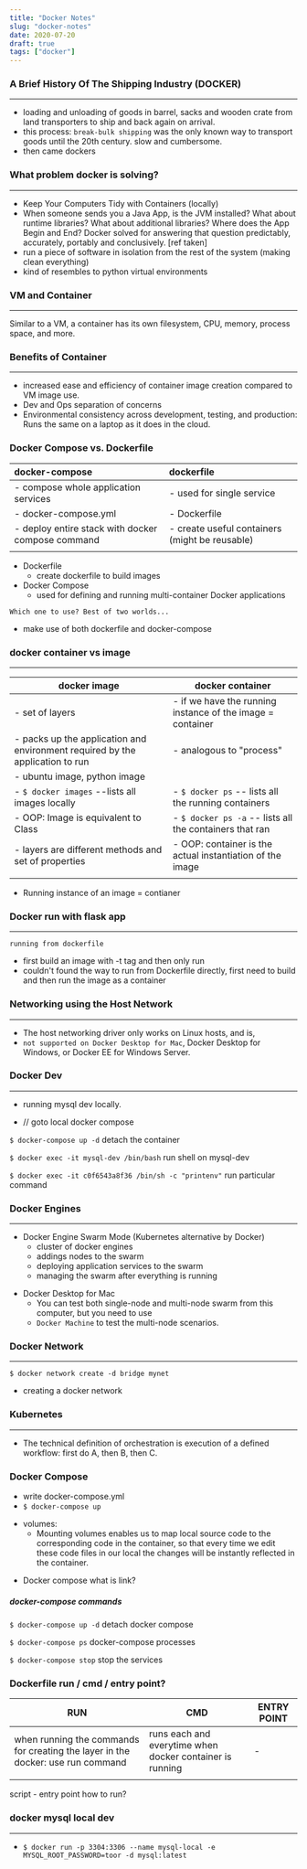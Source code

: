 ```yaml
---
title: "Docker Notes"
slug: "docker-notes"
date: 2020-07-20
draft: true
tags: ["docker"]
---
```


### A Brief History Of The Shipping Industry (DOCKER)
---
- loading and unloading of goods in barrel, sacks and wooden crate from land transporters to ship
and back again on arrival.
- this process: `break-bulk shipping` was the only known way to transport goods until the 20th
  century. slow and cumbersome.
- then came dockers


### What problem docker is solving?
---
- Keep Your Computers Tidy with Containers (locally)
- When someone sends you a Java App, is the JVM installed? What about runtime libraries?
What about additional libraries? Where does the App Begin and End?
Docker solved for answering that question predictably, accurately, portably and conclusively.
[ref taken]
- run a piece of software in isolation from the rest of the system  (making clean everything)
- kind of resembles to python virtual environments

### VM and Container
---
Similar to a VM, a container has its own filesystem, CPU, memory, process space, and more.

### Benefits of Container
---
- increased ease and efficiency of container image creation compared to VM image use.
- Dev and Ops separation of concerns
- Environmental consistency across development, testing, and production: Runs the same on a laptop as it does in the cloud.


### Docker Compose vs. Dockerfile

| docker-compose                                    | dockerfile                                     |
|:--------------------------------------------------|:------------------------------------------------|
| - compose whole application services              | - used for single service                      |
| - docker-compose.yml                              | - Dockerfile                                   |
| - deploy entire stack with docker compose command | - create useful containers (might be reusable) |
|||


* Dockerfile
    - create dockerfile to build images
* Docker Compose
    - used for defining and running multi-container Docker applications


`Which one to use? Best of two worlds...`
- make use of both dockerfile and docker-compose


### docker container vs image
---

| docker image                                                                  | docker container                                           |
|-------------------------------------------------------------------------------|------------------------------------------------------------|
| - set of layers                                                               | - if we have the running instance of the image = container |
| - packs up the application and environment required by the application to run | - analogous to "process"                                   |
| - ubuntu image, python image                                                  |                                                            |
| - `$ docker images` --lists all images locally                                | - `$ docker ps` -- lists all the running containers        |
| - OOP: Image is equivalent to Class                                           | - `$ docker ps -a` -- lists all the containers that ran    |
| - layers are different methods and set of properties                          | - OOP: container is the actual instantiation of the image  |
|                                                                               |                                                            |
* Running instance of an image = contianer


### Docker run with flask app
---

`running from dockerfile`
- first build an image with -t tag and then only run
- couldn't found the way to run from Dockerfile directly, first need to build and then run the image
as a container

### Networking using the Host Network
---
- The host networking driver only works on Linux hosts, and is,
- `not supported on Docker Desktop for Mac`, Docker Desktop for Windows, or Docker EE for Windows Server.

### Docker Dev
---
- running mysql dev locally.

- // goto local docker compose

`$ docker-compose up -d`
detach the container

`$ docker exec -it mysql-dev /bin/bash`
run shell on mysql-dev

`$ docker exec -it c0f6543a8f36 /bin/sh -c "printenv"`
run particular command

### Docker Engines
---

- Docker Engine Swarm Mode (Kubernetes alternative by Docker)
    - cluster of docker engines
    - addings nodes to the swarm
    - deploying application services to the swarm
    - managing the swarm after everything is running

* Docker Desktop for Mac
    - You can test both single-node and multi-node swarm from this computer, but you need to use
    - `Docker Machine` to test the multi-node scenarios.

### Docker Network
---

`$ docker network create -d bridge mynet`
- creating a docker network

### Kubernetes
---
- The technical definition of orchestration is execution of a defined workflow: first do A, then B, then C.

### Docker Compose
- write docker-compose.yml
- `$ docker-compose up`

* volumes:
    - Mounting volumes enables us to map local source code to the corresponding code in the container,
    so that every time we edit these code files in our local the changes will be instantly reflected in the
    container.
- Docker compose what is link?

##### docker-compose commands

`$ docker-compose up -d`
detach docker compose

`$ docker-compose ps`
docker-compose processes

`$ docker-compose stop`
stop the services


### Dockerfile run / cmd / entry point?
| RUN                                                                             | CMD                                                      | ENTRY POINT |
|---------------------------------------------------------------------------------|----------------------------------------------------------|-------------|
| when running the commands for creating the layer in the docker: use run command | runs each and everytime when docker container is running | -           |
|||

script - entry point how to run?

### docker mysql local dev
---

- `$ docker run -p 3304:3306 --name mysql-local -e  MYSQL_ROOT_PASSWORD=toor -d mysql:latest`
